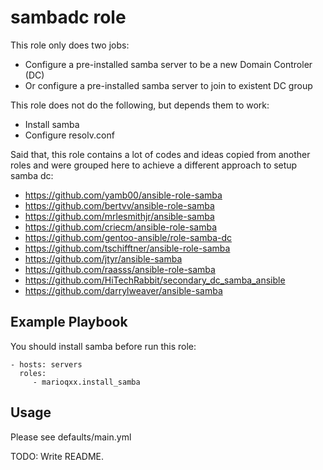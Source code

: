 sambadc role
============

This role only does two jobs:

 - Configure a pre-installed samba server to be a new Domain Controler (DC)
 - Or configure a pre-installed samba server to join to existent DC group
 
 This role does not do the following, but depends them to work:
 
 - Install samba
 - Configure resolv.conf

Said that, this role contains a lot of codes and ideas copied from another roles and were
grouped here to achieve a different approach to setup samba dc:


 - https://github.com/yamb00/ansible-role-samba
 - https://github.com/bertvv/ansible-role-samba
 - https://github.com/mrlesmithjr/ansible-samba
 - https://github.com/criecm/ansible-role-samba
 - https://github.com/gentoo-ansible/role-samba-dc
 - https://github.com/tschifftner/ansible-role-samba
 - https://github.com/jtyr/ansible-samba
 - https://github.com/raasss/ansible-role-samba
 - https://github.com/HiTechRabbit/secondary_dc_samba_ansible
 - https://github.com/darrylweaver/ansible-samba

Example Playbook
----------------

You should install samba before run this role:

    - hosts: servers
      roles:
         - marioqxx.install_samba

Usage
-----

Please see defaults/main.yml

TODO: Write README.


